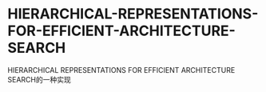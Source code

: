 # HIERARCHICAL-REPRESENTATIONS-FOR-EFFICIENT-ARCHITECTURE-SEARCH
HIERARCHICAL REPRESENTATIONS FOR EFFICIENT ARCHITECTURE SEARCH的一种实现
